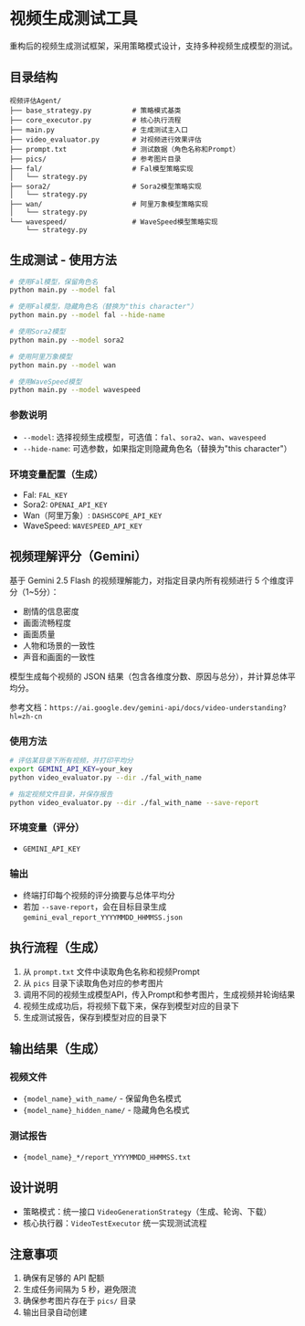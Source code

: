 # 视频生成测试工具

重构后的视频生成测试框架，采用策略模式设计，支持多种视频生成模型的测试。

## 目录结构

```
视频评估Agent/
├── base_strategy.py          # 策略模式基类
├── core_executor.py          # 核心执行流程
├── main.py                   # 生成测试主入口
├── video_evaluator.py        # 对视频进行效果评估
├── prompt.txt                # 测试数据（角色名称和Prompt）
├── pics/                     # 参考图片目录
├── fal/                      # Fal模型策略实现
│   └── strategy.py
├── sora2/                    # Sora2模型策略实现
│   └── strategy.py
├── wan/                      # 阿里万象模型策略实现
│   └── strategy.py
└── wavespeed/                # WaveSpeed模型策略实现
    └── strategy.py
```

## 生成测试 - 使用方法

```bash
# 使用Fal模型，保留角色名
python main.py --model fal

# 使用Fal模型，隐藏角色名（替换为"this character"）
python main.py --model fal --hide-name

# 使用Sora2模型
python main.py --model sora2

# 使用阿里万象模型
python main.py --model wan

# 使用WaveSpeed模型
python main.py --model wavespeed
```

### 参数说明

- `--model`: 选择视频生成模型，可选值：`fal`、`sora2`、`wan`、`wavespeed`
- `--hide-name`: 可选参数，如果指定则隐藏角色名（替换为"this character"）

### 环境变量配置（生成）

- Fal: `FAL_KEY`
- Sora2: `OPENAI_API_KEY`
- Wan（阿里万象）: `DASHSCOPE_API_KEY`
- WaveSpeed: `WAVESPEED_API_KEY`

## 视频理解评分（Gemini）

基于 Gemini 2.5 Flash 的视频理解能力，对指定目录内所有视频进行 5 个维度评分（1~5分）：
- 剧情的信息密度
- 画面流畅程度
- 画面质量
- 人物和场景的一致性
- 声音和画面的一致性

模型生成每个视频的 JSON 结果（包含各维度分数、原因与总分），并计算总体平均分。

参考文档：`https://ai.google.dev/gemini-api/docs/video-understanding?hl=zh-cn`

### 使用方法

```bash
# 评估某目录下所有视频，并打印平均分
export GEMINI_API_KEY=your_key
python video_evaluator.py --dir ./fal_with_name

# 指定视频文件目录，并保存报告
python video_evaluator.py --dir ./fal_with_name --save-report
```

### 环境变量（评分）
- `GEMINI_API_KEY`

### 输出
- 终端打印每个视频的评分摘要与总体平均分
- 若加 `--save-report`，会在目标目录生成 `gemini_eval_report_YYYYMMDD_HHMMSS.json`

## 执行流程（生成）

1. 从 `prompt.txt` 文件中读取角色名称和视频Prompt
2. 从 `pics` 目录下读取角色对应的参考图片
3. 调用不同的视频生成模型API，传入Prompt和参考图片，生成视频并轮询结果
4. 视频生成成功后，将视频下载下来，保存到模型对应的目录下
5. 生成测试报告，保存到模型对应的目录下

## 输出结果（生成）

### 视频文件
- `{model_name}_with_name/` - 保留角色名模式
- `{model_name}_hidden_name/` - 隐藏角色名模式

### 测试报告
- `{model_name}_*/report_YYYYMMDD_HHMMSS.txt`

## 设计说明

- 策略模式：统一接口 `VideoGenerationStrategy`（生成、轮询、下载）
- 核心执行器：`VideoTestExecutor` 统一实现测试流程

## 注意事项

1. 确保有足够的 API 配额
2. 生成任务间隔为 5 秒，避免限流
3. 确保参考图片存在于 `pics/` 目录
4. 输出目录自动创建

